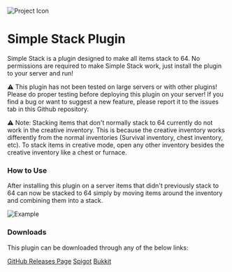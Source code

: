 ![Project Icon](https://user-images.githubusercontent.com/58639173/90967216-ffc61900-e4a9-11ea-88bc-169dd28c8735.png)

# Simple Stack Plugin
Simple Stack is a plugin designed to make all items stack to 64. No permissions are required to make Simple Stack work, 
just install the plugin to your server and run!

:warning: This plugin has not been tested on large servers or with other plugins! Please do proper testing before 
deploying this plugin on your server! If you find a bug or want to suggest a new feature, please report it to
the issues tab in this Github repository.

:warning: Note: Stacking items that don't normally stack to 64 currently do not work in the creative inventory.
This is because the creative inventory works differently from the normal inventories (Survival inventory,
chest inventory, etc). To stack items in creative mode, open any other inventory besides the creative inventory
like a chest or furnace.

### How to Use

After installing this plugin on a server items that didn't previously stack to 64 can now be stacked to 64
simply by moving items around the inventory and combining them into a stack.

![Example](https://user-images.githubusercontent.com/58639173/90967434-479a6f80-e4ad-11ea-8758-9ba1be2494df.gif)

### Downloads

This plugin can be downloaded through any of the below links:

[GitHub Releases Page](https://github.com/Mikedeejay2/SimpleStackPlugin/releases)
[Spigot](https://www.spigotmc.org/resources/simple-stack.83044/)
[Bukkit](https://dev.bukkit.org/projects/simple-stack)
